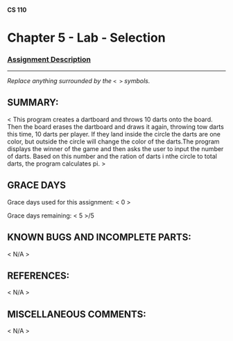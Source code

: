 #### CS 110
# Chapter 5 - Lab - Selection

### [Assignment Description](https://docs.google.com/document/d/1QfPsRfo1kZoQw4p0DhjxZskNfE0eLAV6Z6SgPSleDM4/edit?usp=sharing)

***

_Replace anything surrounded by the `< >` symbols._

## SUMMARY:
 < This program creates a dartboard and throws 10 darts onto the board. Then the board erases the dartboard and draws it again, throwing tow darts this time, 10 darts per player. If they land inside the circle the darts are one color, but outside the circle will change the color of the darts.The program displays the winner of the game and then asks the user to input the number of darts. Based on this number and the ration of darts i nthe circle to total darts, the program calculates pi. >

## GRACE DAYS
Grace days used for this assignment: < 0 >

Grace days remaining: < 5 >/5

## KNOWN BUGS AND INCOMPLETE PARTS:
 < N/A >

## REFERENCES:
 < N/A >

## MISCELLANEOUS COMMENTS:
 < N/A >
